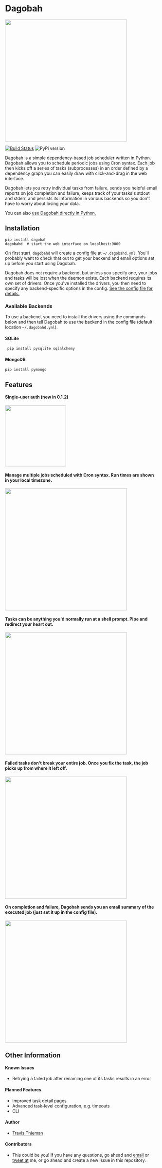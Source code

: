 Dagobah
=======

<img src="http://i.imgur.com/D5ZxGXA.png" height="400">

[![Build Status](https://travis-ci.org/tthieman/dagobah.png?branch=master)](https://travis-ci.org/tthieman/dagobah?branch=master) ![PyPi version](https://pypip.in/v/dagobah/badge.png)

Dagobah is a simple dependency-based job scheduler written in Python. Dagobah allows you to schedule periodic jobs using Cron syntax. Each job then kicks off a series of tasks (subprocesses) in an order defined by a dependency graph you can easily draw with click-and-drag in the web interface.

Dagobah lets you retry individual tasks from failure, sends you helpful email reports on job completion and failure, keeps track of your tasks's stdout and stderr, and persists its information in various backends so you don't have to worry about losing your data.

You can also [use Dagobah directly in Python.](docs/python_example.md)

## Installation

    pip install dagobah
    dagobahd  # start the web interface on localhost:9000

On first start, `dagobahd` will create a [config file](dagobah/daemon/dagobahd.yml) at `~/.dagobahd.yml`. You'll probably want to check that out to get your backend and email options set up before you start using Dagobah.

Dagobah does not require a backend, but unless you specify one, your jobs and tasks will be lost when the daemon exists. Each backend requires its own set of drivers. Once you've installed the drivers, you then need to specify any backend-specific options in the config. [See the config file for details.](dagobah/daemon/dagobahd.yml)

### Available Backends

To use a backend, you need to install the drivers using the commands below and then tell Dagobah to use the backend in the config file (default location `~/.dagobahd.yml`).

#### SQLite

     pip install pysqlite sqlalchemy

#### MongoDB

    pip install pymongo

## Features

#### Single-user auth (new in 0.1.2)

<img src="http://i.imgur.com/f843YXK.png" height="200">

#### Manage multiple jobs scheduled with Cron syntax. Run times are shown in your local timezone.

<img src="http://i.imgur.com/PjPQedn.png" height="400">

#### Tasks can be anything you'd normally run at a shell prompt. Pipe and redirect your heart out.

<img src="http://i.imgur.com/mWuQopx.png" height="400">

#### Failed tasks don't break your entire job. Once you fix the task, the job picks up from where it left off.

<img src="http://i.imgur.com/u2vDre2.png" height="400">

#### On completion and failure, Dagobah sends you an email summary of the executed job (just set it up in the config file).

<img src="http://i.imgur.com/yN6LUUZ.png" height="400">

## Other Information

#### Known Issues

  * Retrying a failed job after renaming one of its tasks results in an error

#### Planned Features

  * Improved task detail pages
  * Advanced task-level configuration, e.g. timeouts
  * CLI

#### Author

 * [Travis Thieman](https://twitter.com/thieman)

#### Contributors

 * This could be you! If you have any questions, go ahead and [email](mailto:travis.thieman@gmail.com) or [tweet at](https://twitter.com/thieman) me, or go ahead and create a new issue in this repository.

